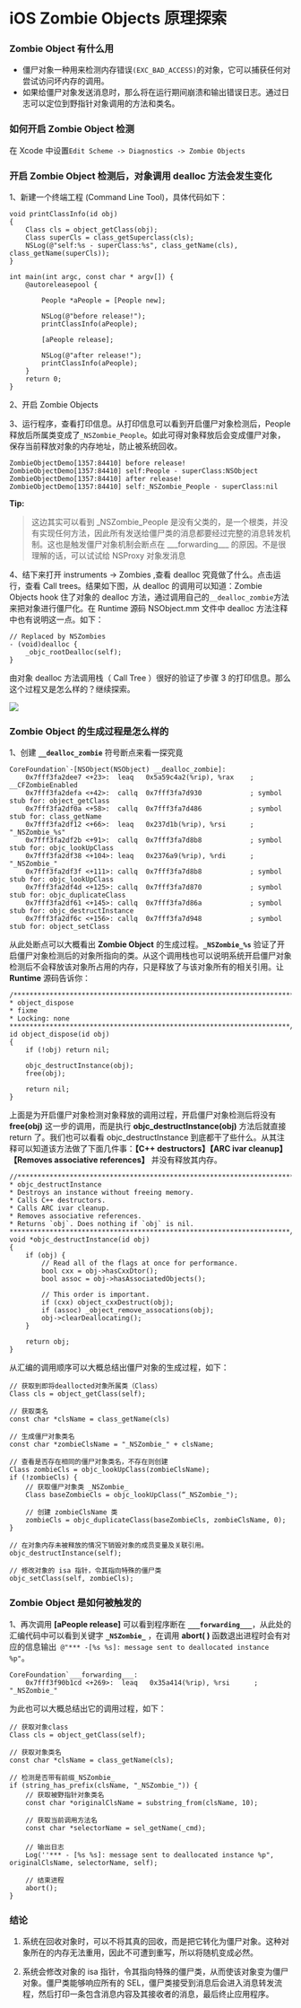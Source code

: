 # iOS Zombie Objects 原理探索

### Zombie Object 有什么用
* 僵尸对象一种用来检测内存错误`(EXC_BAD_ACCESS)`的对象，它可以捕获任何对尝试访问坏内存的调用。 
* 如果给僵尸对象发送消息时，那么将在运行期间崩溃和输出错误日志。通过日志可以定位到野指针对象调用的方法和类名。

### 如何开启 Zombie Object 检测
在 Xcode 中设置`Edit Scheme -> Diagnostics -> Zombie Objects`

### 开启 Zombie Object 检测后，对象调用 dealloc 方法会发生变化
1、新建一个终端工程 (Command Line Tool)，具体代码如下：

``` objc
void printClassInfo(id obj)
{
    Class cls = object_getClass(obj);
    Class superCls = class_getSuperclass(cls);
    NSLog(@"self:%s - superClass:%s", class_getName(cls), class_getName(superCls));
}

int main(int argc, const char * argv[]) {
    @autoreleasepool {
        
        People *aPeople = [People new];
        
        NSLog(@"before release!");
        printClassInfo(aPeople);
      
        [aPeople release];
        
        NSLog(@"after release!");
        printClassInfo(aPeople);
    }
    return 0;
}

```
2、开启 Zombie Objects

3、运行程序，查看打印信息。从打印信息可以看到开启僵尸对象检测后，People 释放后所属类变成了`_NSZombie_People`。如此可得对象释放后会变成僵尸对象，保存当前释放对象的内存地址，防止被系统回收。


``` objc
ZombieObjectDemo[1357:84410] before release!
ZombieObjectDemo[1357:84410] self:People - superClass:NSObject
ZombieObjectDemo[1357:84410] after release!
ZombieObjectDemo[1357:84410] self:_NSZombie_People - superClass:nil

```

**Tip:**

> 这边其实可以看到 \_NSZombie\_People 是没有父类的，是一个根类，并没有实现任何方法，因此所有发送给僵尸类的消息都要经过完整的消息转发机制。这也是触发僵尸对象机制会断点在 \_\_\_forwarding\_\_\_ 的原因。不是很理解的话，可以试试给 NSProxy 对象发消息


4、结下来打开 instruments -> Zombies ,查看 dealloc 究竟做了什么。点击运行，查看 Call trees。结果如下图，从 dealloc 的调用可以知道：Zombie Objects hook 住了对象的 dealloc 方法，通过调用自己的`__dealloc_zombie`方法来把对象进行僵尸化。在 Runtime 源码 NSObject.mm 文件中 dealloc 方法注释中也有说明这一点。如下：

```objc
// Replaced by NSZombies
- (void)dealloc {
    _objc_rootDealloc(self);
}
```

由对象 dealloc 方法调用栈（ Call Tree ）很好的验证了步骤 3 的打印信息。那么这个过程又是怎么样的？继续探索。

<img src="../imgs//instrument_dealloc.png">
	
### Zombie Object 的生成过程是怎么样的
1、创建 **`__dealloc_zombie`** 符号断点来看一探究竟

```objc
CoreFoundation`-[NSObject(NSObject) __dealloc_zombie]:
    0x7fff3fa2dee7 <+23>:  leaq   0x5a59c4a2(%rip), %rax    ; __CFZombieEnabled
    0x7fff3fa2defa <+42>:  callq  0x7fff3fa7d930            ; symbol stub for: object_getClass
    0x7fff3fa2df0a <+58>:  callq  0x7fff3fa7d486            ; symbol stub for: class_getName
    0x7fff3fa2df12 <+66>:  leaq   0x237d1b(%rip), %rsi      ; "_NSZombie_%s"
    0x7fff3fa2df2b <+91>:  callq  0x7fff3fa7d8b8            ; symbol stub for: objc_lookUpClass
    0x7fff3fa2df38 <+104>: leaq   0x2376a9(%rip), %rdi      ; "_NSZombie_"
    0x7fff3fa2df3f <+111>: callq  0x7fff3fa7d8b8            ; symbol stub for: objc_lookUpClass
    0x7fff3fa2df4d <+125>: callq  0x7fff3fa7d870            ; symbol stub for: objc_duplicateClass
    0x7fff3fa2df61 <+145>: callq  0x7fff3fa7d86a            ; symbol stub for: objc_destructInstance
    0x7fff3fa2df6c <+156>: callq  0x7fff3fa7d948            ; symbol stub for: object_setClass 
```


从此处断点可以大概看出 **Zombie Object** 的生成过程。**`_NSZombie_%s`** 验证了开启僵尸对象检测后的对象所指向的类。从这个调用栈也可以说明系统开启僵尸对象检测后不会释放该对象所占用的内存，只是释放了与该对象所有的相关引用。让 **Runtime** 源码告诉你：


``` objc
/***********************************************************************
* object_dispose
* fixme
* Locking: none
**********************************************************************/
id object_dispose(id obj)
{
    if (!obj) return nil;

    objc_destructInstance(obj);    
    free(obj);

    return nil;
}
```


上面是为开启僵尸对象检测对象释放的调用过程，开启僵尸对象检测后将没有 **free(obj)** 这一步的调用，而是执行 **objc_destructInstance(obj)** 方法后就直接 return 了。我们也可以看看 objc_destructInstance 到底都干了些什么。从其注释可以知道该方法做了下面几件事：**【C++ destructors】【ARC ivar cleanup】【Removes associative references】** 并没有释放其内存。

``` objc
//***********************************************************************
* objc_destructInstance
* Destroys an instance without freeing memory. 
* Calls C++ destructors.
* Calls ARC ivar cleanup.
* Removes associative references.
* Returns `obj`. Does nothing if `obj` is nil.
**********************************************************************/
void *objc_destructInstance(id obj) 
{
    if (obj) {
        // Read all of the flags at once for performance.
        bool cxx = obj->hasCxxDtor();
        bool assoc = obj->hasAssociatedObjects();

        // This order is important.
        if (cxx) object_cxxDestruct(obj);
        if (assoc) _object_remove_assocations(obj);
        obj->clearDeallocating();
    }

    return obj;
}
```

从汇编的调用顺序可以大概总结出僵尸对象的生成过程，如下：

```objc
// 获取到即将deallocted对象所属类（Class）
Class cls = object_getClass(self);
	
// 获取类名
const char *clsName = class_getName(cls)
	
// 生成僵尸对象类名
const char *zombieClsName = "_NSZombie_" + clsName;
	
// 查看是否存在相同的僵尸对象类名，不存在则创建
Class zombieCls = objc_lookUpClass(zombieClsName);
if (!zombieCls) {
    // 获取僵尸对象类 _NSZombie_
    Class baseZombieCls = objc_lookUpClass(“_NSZombie_");
		
    // 创建 zombieClsName 类
    zombieCls = objc_duplicateClass(baseZombieCls, zombieClsName, 0);
}

// 在对象内存未被释放的情况下销毁对象的成员变量及关联引用。
objc_destructInstance(self);
	
// 修改对象的 isa 指针，令其指向特殊的僵尸类
objc_setClass(self, zombieCls);
```

### Zombie Object 是如何被触发的
1、再次调用 **[aPeople release]** 可以看到程序断在 **`___forwarding___`**，从此处的汇编代码中可以看到关键字 **`_NSZombie_`** ，在调用 **abort( )** 函数退出进程时会有对应的信息输出` @"*** -[%s %s]: message sent to deallocated instance %p"`。


```objc
CoreFoundation`___forwarding___:
    0x7fff3f90b1cd <+269>:  leaq   0x35a414(%rip), %rsi      ; "_NSZombie_"
```


为此也可以大概总结出它的调用过程，如下：

```objc
// 获取对象class
Class cls = object_getClass(self);
	
// 获取对象类名
const char *clsName = class_getName(cls);
	
// 检测是否带有前缀_NSZombie_
if (string_has_prefix(clsName, "_NSZombie_")) {
    // 获取被野指针对象类名
    const char *originalClsName = substring_from(clsName, 10);
	 
    // 获取当前调用方法名
    const char *selectorName = sel_getName(_cmd);
	　　
    // 输出日志
    Log(''*** - [%s %s]: message sent to deallocated instance %p", originalClsName, selectorName, self);
		
    // 结束进程
    abort();
}
```

### 结论
1. 系统在回收对象时，可以不将其真的回收，而是把它转化为僵尸对象。这种对象所在的内存无法重用，因此不可遭到重写，所以将随机变成必然。

2. 系统会修改对象的 isa 指针，令其指向特殊的僵尸类，从而使该对象变为僵尸对象。僵尸类能够响应所有的 SEL，僵尸类接受到消息后会进入消息转发流程，然后打印一条包含消息内容及其接收者的消息，最后终止应用程序。
